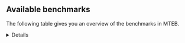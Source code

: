 ## Available benchmarks
The following table gives you an overview of the benchmarks in MTEB.

<details>

<!-- This allows the table to be autogenerated in the future: -->
<!-- BENCHMARKS TABLE START -->

| Name | Leaderboard name | # Tasks | Task Types | Domains | Languages |
|------|------------------|---------|------------|---------|-----------|
| [BEIR](https://arxiv.org/abs/2104.08663) | BEIR | 15 | Retrieval: 15 | [Medical, News, Social, Government, Financial, Programming, Encyclopaedic, Academic, Web, Written, Non-fiction, Reviews, Blog] | eng |
| [BEIR-NL](https://arxiv.org/abs/2412.08329) | BEIR-NL | 15 | Retrieval: 15 | [Medical, Encyclopaedic, Academic, Web, Written, Non-fiction] | nld |
| [BRIGHT](https://brightbenchmark.github.io/) | BRIGHT | 1 | Retrieval: 1 | [Written, Non-fiction] | eng |
| [BRIGHT (long)](https://brightbenchmark.github.io/) | BRIGHT (long) | 1 | Retrieval: 1 | [Written, Non-fiction] | eng |
| [BuiltBench(eng)](https://arxiv.org/abs/2411.12056) | BuiltBench(eng) | 4 | Clustering: 2, Retrieval: 1, Reranking: 1 | [Written, Engineering] | eng |
| [ChemTEB](https://arxiv.org/abs/2412.00532) | Chemical | 27 | BitextMining: 1, Classification: 17, Clustering: 2, PairClassification: 5, Retrieval: 2 | [Chemistry] | por,spa,zho,hin,nld,deu,kor,msa,tur,eng,ces,jpn,fra |
| [CoIR](https://github.com/CoIR-team/coir) | Code Information Retrieval | 10 | Retrieval: 10 | [Written, Programming] | javascript,java,python,php,ruby,sql,go,eng,c++ |
| [CodeRAG](https://arxiv.org/abs/2406.14497) | CodeRAG | 4 | Reranking: 4 | [Programming] | python |
| [Encodechka](https://github.com/avidale/encodechka) | Encodechka | 7 | STS: 2, Classification: 4, PairClassification: 1 | [News, Social, Government, Fiction, Web, Written, Non-fiction] | rus |
| [FollowIR](https://arxiv.org/abs/2403.15246) | Instruction Following | 3 | InstructionRetrieval: 3 | [News, Written] | eng |
| [LongEmbed](https://arxiv.org/abs/2404.12096v2) | Long-context Retrieval | 6 | Retrieval: 6 | [Spoken, Fiction, Encyclopaedic, Academic, Written, Non-fiction, Blog] | eng |
| [MIEB(Img)](https://arxiv.org/abs/2504.10471) | Image only | 49 | Any2AnyRetrieval: 15, ImageClassification: 22, ImageClustering: 5, VisualSTS(eng): 5, VisualSTS(multi): 2 | [Medical, Scene, News, Social, Spoken, Encyclopaedic, Web, Written, Non-fiction, Reviews, Blog] | por,rus,spa,ara,pol,ita,deu,kor,tur,cmn,eng,nld,fra |
| [MIEB(Multilingual)](https://arxiv.org/abs/2504.10471) | Image-Text, Multilingual | 130 | ImageClassification: 22, ImageClustering: 5, ZeroShotClassification: 23, VisionCentricQA: 6, Compositionality: 7, VisualSTS(eng): 7, Any2AnyRetrieval: 45, DocumentUnderstanding: 10, Any2AnyMultilingualRetrieval: 3, VisualSTS(multi): 2 | [Medical, Scene, News, Social, Spoken, Encyclopaedic, Constructed, Academic, Web, Written, Non-fiction, Reviews, Blog] | vie,swa,est,por,fas,jpn,hrv,nor,fin,ell,ind,ukr,mri,bul,tha,ben,hun,spa,hin,ara,pol,dan,kor,fil,ron,cmn,ces,tel,nld,fra,swe,rus,zho,ita,quz,tur,deu,eng,heb |
| [MIEB(eng)](https://arxiv.org/abs/2504.10471) | Image-Text, English | 125 | ImageClassification: 22, ImageClustering: 5, ZeroShotClassification: 23, VisionCentricQA: 6, Compositionality: 7, VisualSTS(eng): 7, Any2AnyRetrieval: 45, DocumentUnderstanding: 10 | [Medical, Scene, News, Social, Spoken, Encyclopaedic, Constructed, Academic, Web, Written, Non-fiction, Reviews, Blog] | eng |
| [MIEB(lite)](https://arxiv.org/abs/2504.10471) | Image-Text, Lite | 51 | ImageClassification: 8, ImageClustering: 2, ZeroShotClassification: 7, VisionCentricQA: 5, Compositionality: 6, VisualSTS(eng): 2, VisualSTS(multi): 2, Any2AnyRetrieval: 11, DocumentUnderstanding: 6, Any2AnyMultilingualRetrieval: 2 | [Scene, Medical, News, Social, Spoken, Encyclopaedic, Academic, Web, Written, Non-fiction, Reviews, Blog] | vie,swa,est,por,fas,jpn,hrv,nor,fin,ell,ind,ukr,mri,bul,tha,ben,hun,spa,hin,ara,pol,dan,kor,cmn,fil,ron,ces,tel,nld,fra,swe,rus,zho,ita,quz,deu,tur,eng,heb |
| [MINERSBitextMining](https://arxiv.org/pdf/2406.07424) | MINERSBitextMining | 7 | BitextMining: 7 | [Written, Social, Reviews] | eus,hsb,sun,tat,urd,arq,orv,swg,bug,yor,spa,cat,bew,ron,ces,tel,khm,isl,tzl,cbk,tur,ibo,ace,mkd,vie,war,mar,yue,ceb,jav,mal,mad,tuk,kab,zsm,sqi,yid,lvs,fin,hye,ido,xho,mak,gsw,fao,gle,hin,ban,arz,cor,rej,gla,bjn,oci,awa,rus,srp,deu,mui,kur,lit,pms,tam,cha,amh,ang,hau,lfn,por,hrv,min,jpn,ber,glg,wuu,kaz,ind,slv,dsb,bul,hun,ben,afr,csb,dtp,tgl,ara,pol,pcm,kor,cmn,lat,nno,epo,nld,fra,bhp,max,bel,kzj,nov,kat,heb,uig,nds,est,nij,ast,abs,uzb,bbc,cym,ell,pam,ukr,tha,mhr,mon,aze,dan,ina,bre,slk,swe,nob,pes,ita,ile,bos,fry,swh,eng |
| MTEB(Code, v1) | Code | 12 | Retrieval: 12 | [Written, Programming] | scala,java,c,python,javascript,php,ruby,sql,shell,typescript,rust,go,eng,c++,swift |
| MTEB(Europe, v1) | European | 74 | BitextMining: 7, Classification: 21, Clustering: 8, Retrieval: 15, InstructionRetrieval: 3, MultilabelClassification: 2, PairClassification: 6, Reranking: 3, STS: 9 | [Subtitles, Social, Government, Fiction, Blog, Medical, Legal, Encyclopaedic, Constructed, Academic, News, Financial, Programming, Web, Written, Non-fiction, Religious, Spoken, Reviews] | eus,est,por,hrv,mlt,fin,ell,lav,slv,bul,fao,gle,hun,spa,pol,dan,ron,nno,ces,slk,nld,swe,fra,nob,isl,rom,ita,deu,eng,lit |
| MTEB(Indic, v1) | Indic | 23 | BitextMining: 4, Clustering: 1, Classification: 13, PairClassification: 1, Retrieval: 2, Reranking: 1, STS: 1 | [News, Religious, Legal, Social, Government, Spoken, Fiction, Constructed, Encyclopaedic, Web, Written, Non-fiction, Reviews] | mar,tam,boy,brx,kas,pan,mai,mal,hne,mup,sat,pus,urd,raj,bgc,mwr,bod,ben,gbm,hin,gom,snd,asm,san,mni,awa,tel,doi,kan,bho,guj,ory,nep,eng,npi |
| MTEB(Law, v1) | Legal | 8 | Retrieval: 8 | [Legal, Written] | eng,deu,zho |
| MTEB(Medical, v1) | Medical | 12 | Retrieval: 9, Clustering: 2, Reranking: 1 | [Medical, Government, Academic, Web, Written, Non-fiction] | vie,rus,spa,zho,ara,pol,kor,cmn,eng,fra |
| MTEB(Multilingual, v1) | Multilingual | 132 | BitextMining: 13, Classification: 43, Clustering: 17, Retrieval: 18, InstructionRetrieval: 3, MultilabelClassification: 5, PairClassification: 11, Reranking: 6, STS: 16 | [Subtitles, Social, Government, Fiction, Blog, Medical, Legal, Encyclopaedic, Constructed, Academic, News, Financial, Programming, Web, Entertainment, Written, Non-fiction, Religious, Spoken, Reviews] | som,wat,hsb,sxb,fas,ncl,row,snn,tbz,sun,are,agg,qvh,mcq,boa,gvc,qvs,usa,tsn,wnu,gnw,alq,mri,suz,cco,aui,ptp,tvk,vmy,eri,aby,ksj,mwe,bug,gbm,ary,div,mqb,zlm,bef,nhu,kvg,apr,tet,kwd,cop,kde,inb,mee,mie,muy,urt,bkq,okv,mni,taq,bzj,cle,cao,guo,kje,lug,mlh,ubu,gaz,meu,pap,ssd,cac,cab,kud,ssg,zca,kew,soy,sus,vie,war,orm,opm,dad,zpl,pan,zao,tbo,mgw,wro,heg,mek,tnp,lij,tgk,amm,zsm,als,bqp,nhg,dyu,lvs,gul,hye,ido,big,cut,rug,atd,nfa,tof,csy,mio,gle,tke,qvn,aey,bbb,esk,toj,arz,sll,jiv,ikk,zat,srm,geb,kan,noa,iou,hla,yby,gui,nwi,deu,maj,mox,lbk,uli,ydd,pus,wal,clu,zsr,bzh,kyg,amo,chf,ctu,mps,poy,nus,plt,kvn,npl,zaw,brx,cgc,cha,gmv,hau,mmx,nou,por,huv,car,kbm,min,sat,jvn,rai,ubr,glg,ssw,ber,wuu,dop,srq,ind,kqa,quh,tir,glv,ame,huu,mlg,shi,ben,afr,csb,ksr,pol,bmh,bss,gvs,asm,chq,kgk,mva,fij,myu,kor,epo,maa,cbi,anh,snc,tod,nvm,apc,tnk,yka,bel,quf,prs,azj,nov,wmw,zos,bea,mir,sim,kir,kac,aii,abt,cjv,zar,qxh,ulk,nds,bbr,not,seh,byr,kto,tfr,uzb,hto,far,uri,zab,cym,zaj,cuk,nss,ell,qve,lim,ewe,cbs,knv,bpr,atb,ood,yva,kmb,qxo,mbc,upv,msk,bkx,cpy,awb,hbo,auc,bgs,mpt,msb,cap,blz,dwr,lus,bao,chk,mle,sah,pib,kwi,pir,ile,caf,tuf,mit,npi,lua,mph,klv,xav,ata,etr,eus,quy,swa,pjt,ssx,bus,arl,arp,nhi,kkl,gun,zga,ake,djr,kiw,tee,wol,bdd,bvd,cjo,mzz,kea,kjs,zul,urd,nor,raj,xbi,kyf,swg,box,orv,enq,mco,aly,ken,nlg,kbq,snx,bxh,acq,wap,ape,cat,mxp,mkj,mav,udu,sbk,bba,yrb,zia,doi,cjk,tzl,tav,sja,cya,kam,fur,jic,kpw,nho,tur,urb,ace,pon,kon,alp,gwi,prf,mvn,ghs,ycn,cpb,run,mgc,mih,ceb,tnn,adz,crx,mal,cni,amr,bkd,myy,cbc,yad,tos,sqi,szl,xnn,gnn,dgz,kaq,mpp,xtd,xho,aaz,cso,plu,zac,sri,zyp,tbc,aom,msm,gum,zpm,zas,gub,klt,kmh,azg,qvc,zad,rus,svk,srp,anv,azb,uzn,imo,nin,lit,stp,tdt,cth,gym,kpj,fuf,ian,nii,soq,leu,viv,lao,tiy,pms,dah,mop,lgl,nna,blw,amk,ang,gvn,hmo,lfn,mey,daa,mcf,bon,hrv,ign,mwf,tue,for,ffm,mig,cbv,roo,amx,ndj,toc,bul,yre,gdn,mbs,kgp,tgl,kms,kin,gom,pcm,cak,amu,san,wos,cmn,msa,nab,ded,bzd,nld,mic,kyq,gvf,kpf,mkn,bco,pab,yut,vid,awx,kat,apz,bqc,trc,snp,nif,kup,poi,yml,waj,zpz,kze,est,pls,nqo,mdy,agn,mjc,dww,nnq,tim,ote,cbr,meq,zai,mbj,qup,bhl,nuy,tha,ziw,cuc,cpu,khs,llg,sps,mhr,wbp,zam,kgf,fon,dhg,bsp,bsn,zpu,scn,yuj,qwh,dob,ong,swe,nhw,grn,apn,nob,slk,rom,mmo,fuv,tew,dgr,hui,lif,ory,zav,piu,mbt,srd,arb,tiw,kbp,aso,mcb,nbq,gfk,tum,ars,rwo,xtm,yon,hvn,ilo,quc,smo,sco,ebk,sin,kmo,gam,msy,sue,hch,kyc,wnc,agm,buk,mca,maz,kyz,naf,kqw,tzj,qvz,spa,zty,zpo,kpr,cub,ltz,ppo,dji,lex,pio,wsk,kdl,pah,bak,kmg,cbk,ayr,luo,ntj,ctp,dik,mcp,myw,sgb,kdc,ibo,cek,eko,mkd,bjz,pwg,aoj,nhy,cmo,ktm,mbl,nyu,srn,zpv,jav,jao,lid,wbi,yid,maq,aer,otq,spy,sey,twi,mpx,mak,bod,hmn,jni,chd,gng,mau,tte,yaq,ltg,hin,yal,nko,cor,yuw,snd,ckb,rej,hus,lcm,bjn,qvw,fil,top,fai,ruf,poh,bsj,rro,mna,agu,kos,tso,poe,pma,krc,nep,mui,obo,ngu,qxn,aka,khz,kwj,aau,dov,sna,mlp,khk,hub,chz,mos,amf,beo,bjp,mpm,msc,tuo,cui,ino,mlt,wrk,haw,mya,mwc,sag,cpa,bgt,bgc,ots,slv,dsb,xed,yss,hun,avt,ixl,djk,grc,cpc,ztq,mxq,zpc,agd,tif,wuv,apw,bhp,kek,ton,gah,mux,chv,kzj,txq,jae,tpz,sot,byx,sbe,tsw,bch,amn,qul,amp,hne,mup,bmu,ptu,qub,ast,tpt,uvh,apb,crn,iws,pbt,lav,pam,kpg,miz,ukr,lmo,mwr,dzo,nas,mon,aze,wiu,lac,dif,nys,nsn,bnp,hot,bho,kbc,pes,wrs,tgp,apu,cux,gup,swh,fry,kne,eng,bjk,mxt,abx,mwp,ncj,tku,dgc,wer,hlt,nya,zpq,aia,yaa,rop,ndg,bmr,boy,pri,tpi,aai,sbs,tat,mkl,vec,lin,knj,tna,acf,ipi,tuc,txu,arq,zap,yor,bam,ter,cof,ron,bew,sgz,tbf,emi,ces,tel,hix,khm,zaa,isl,myk,ven,med,pad,aeb,omw,cav,cbt,cax,ons,mxb,boj,bjr,mpj,mar,nak,kqc,bhg,yue,cot,nde,xsi,tac,agr,cnl,con,ksd,acu,kpx,att,faa,tuk,jac,xla,kab,mad,caa,tzm,qvm,fin,beu,nca,tlf,gsw,azz,tzo,fao,wim,gaw,tgo,mbh,ban,mti,bmk,mam,gla,spm,oci,gyr,bem,smk,kue,agt,awa,mqj,ajp,aak,nop,emp,mto,nhr,guj,cta,rkb,nhe,kur,bjv,uvl,bvr,mhl,cnt,kkc,yle,tam,cbu,tmd,bki,kmk,mcr,ngp,otm,ntu,amh,knc,wmt,wed,mai,tnc,jpn,tcz,acr,auy,mks,spp,guh,otn,kaz,lbb,fue,ntp,taw,mag,shp,too,hat,kmu,kqf,bps,pao,yap,awk,nch,usp,cwe,dtp,lww,hop,ara,tca,arn,lat,nno,jid,fra,shj,mib,swp,sab,taj,max,gof,fuc,met,nso,kik,ncu,heb,aoi,tpa,uig,tah,kiz,rgu,acm,umb,ese,rmy,glk,sny,sua,kas,wln,mbb,aon,nij,abs,kql,mcd,xon,bbc,isn,ikw,knf,wiv,kmr,ura,reg,shn,gux,dan,tbg,hns,spl,ina,ttc,bre,atg,mgh,gai,urw,rmc,tcs,tyv,zho,ita,pag,crh,bos,fuh,gdr,kbh,cme,dwy,kwf,mil |
| [MTEB(Scandinavian, v1)](https://kennethenevoldsen.github.io/scandinavian-embedding-benchmark/) | Scandinavian | 28 | BitextMining: 2, Classification: 13, Retrieval: 7, Clustering: 6 | [News, Legal, Social, Government, Spoken, Fiction, Encyclopaedic, Web, Written, Non-fiction, Reviews, Blog] | nob,isl,dan,nno,swe,fao |
| [MTEB(cmn, v1)](https://github.com/FlagOpen/FlagEmbedding/tree/master/research/C_MTEB) | Chinese | 32 | Retrieval: 8, Reranking: 4, PairClassification: 2, Clustering: 4, STS: 7, Classification: 7 | [Medical, Government, Financial, Academic, Entertainment, Written, Non-fiction] | cmn |
| [MTEB(deu, v1)](https://arxiv.org/html/2401.02709v1) | German | 19 | Classification: 6, Clustering: 4, PairClassification: 2, Reranking: 1, Retrieval: 4, STS: 2 | [News, Legal, Spoken, Encyclopaedic, Web, Written, Non-fiction, Reviews] | deu |
| MTEB(eng, v1) | English Legacy | 56 | Classification: 12, Retrieval: 15, Clustering: 11, Reranking: 4, STS: 10, PairClassification: 3, Summarization: 1 | [Medical, News, Social, Government, Programming, Financial, Spoken, Encyclopaedic, Academic, Web, Written, Non-fiction, Reviews, Blog] | eng |
| MTEB(eng, v2) | English | 41 | Retrieval: 10, Clustering: 8, Reranking: 2, STS: 9, Classification: 8, PairClassification: 3, Summarization: 1 | [Medical, News, Social, Programming, Financial, Spoken, Encyclopaedic, Academic, Web, Written, Non-fiction, Reviews, Blog] | eng |
| MTEB(fas, beta) | Farsi (BETA) | 60 | Classification: 18, Clustering: 5, PairClassification: 8, Reranking: 2, Retrieval: 21, STS: 3, BitextMining: 3 | [News, Religious, Medical, Social, Spoken, Encyclopaedic, Academic, Web, Written, Reviews, Blog] | fas |
| [MTEB(fra, v1)](https://arxiv.org/abs/2405.20468) | French | 25 | Classification: 6, Clustering: 7, PairClassification: 1, Reranking: 2, Retrieval: 5, STS: 3, Summarization: 1 | [News, Legal, Social, Spoken, Encyclopaedic, Academic, Web, Written, Non-fiction, Reviews] | eng,fra |
| [MTEB(jpn, v1)](https://github.com/sbintuitions/JMTEB) | Japanese | 16 | Clustering: 2, Classification: 4, STS: 2, PairClassification: 1, Retrieval: 6, Reranking: 1 | [News, Spoken, Encyclopaedic, Academic, Web, Written, Non-fiction, Reviews] | jpn |
| MTEB(kor, v1) | Korean | 6 | Classification: 1, Reranking: 1, Retrieval: 2, STS: 2 | [News, Spoken, Encyclopaedic, Web, Written, Reviews] | kor |
| [MTEB(pol, v1)](https://arxiv.org/abs/2405.10138) | Polish | 17 | Classification: 7, Clustering: 3, PairClassification: 4, STS: 3 | [News, Legal, Social, Spoken, Fiction, Academic, Web, Written, Non-fiction, Reviews] | pol |
| [MTEB(rus, v1)](https://aclanthology.org/2023.eacl-main.148/) | Russian | 23 | Classification: 9, Clustering: 3, MultilabelClassification: 2, PairClassification: 1, Reranking: 2, Retrieval: 3, STS: 3 | [News, Social, Spoken, Encyclopaedic, Academic, Web, Written, Reviews, Blog] | rus |
| [NanoBEIR](https://huggingface.co/collections/zeta-alpha-ai/nanobeir-66e1a0af21dfd93e620cd9f6) | NanoBEIR | 13 | Retrieval: 13 | [Medical, News, Social, Encyclopaedic, Academic, Web, Written, Non-fiction] | eng |
| [RAR-b](https://arxiv.org/abs/2404.06347) | Reasoning retrieval | 17 | Retrieval: 17 | [Encyclopaedic, Written, Programming] | eng |

<!-- BENCHMARKS TABLE END -->
